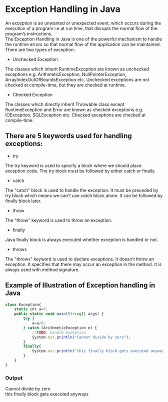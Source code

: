 # Exception Handling in Java

An exception is an unwanted or unexpected event, which occurs during the execution of a program i.e at run time, that disrupts the normal flow of the program’s instructions.\
The Exception Handling in Java is one of the powerful mechanism to handle the runtime errors so that normal flow of the application can be maintained.
There are two types of exception:

- Unchecked Exception

The classes which inherit RuntimeException are known as unchecked exceptions e.g. ArithmeticException, NullPointerException, ArrayIndexOutOfBoundsException etc. Unchecked exceptions are not checked at compile-time, but they are checked at runtime.

- Checked Exception

The classes which directly inherit Throwable class except RuntimeException and Error are known as checked exceptions e.g. IOException, SQLException etc. Checked exceptions are checked at compile-time.

## There are 5 keywords used for handling exceptions:

* try

The try keyword is used to specify a block where we should place exception code. The try block must be followed by either catch or finally.

* catch

The "catch" block is used to handle the exception. It must be preceded by try block which means we can't use catch block alone. It can be followed by finally block later.

* throw

The "throw" keyword is used to throw an exception.

* finally

Java finally block is always executed whether exception is handled or not.

* throws

The "throws" keyword is used to declare exceptions. It doesn't throw an exception. It specifies that there may occur an exception in the method. It is always used with method signature.

## Example of Illustration of Exception handling in Java

```javascript
class Exception{
    static int a=6;
    public static void main(String[] args) {
        try {
            a=a/0;
        } catch (ArithmeticException e) {
            //TODO: handle exception
            System.out.println("Cannot divide by zero");
        }
        finally{
            System.out.println("this finally block gets executed anyways");
        }
    }
}
```
### Output
Cannot divide by zero\
this finally block gets executed anyways



